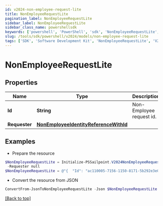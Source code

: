 ```yaml
---
id: v2024-non-employee-request-lite
title: NonEmployeeRequestLite
pagination_label: NonEmployeeRequestLite
sidebar_label: NonEmployeeRequestLite
sidebar_class_name: powershellsdk
keywords: ['powershell', 'PowerShell', 'sdk', 'NonEmployeeRequestLite', 'V2024NonEmployeeRequestLite'] 
slug: /tools/sdk/powershell/v2024/models/non-employee-request-lite
tags: ['SDK', 'Software Development Kit', 'NonEmployeeRequestLite', 'V2024NonEmployeeRequestLite']
---
```



# NonEmployeeRequestLite

## Properties

Name | Type | Description | Notes
------------ | ------------- | ------------- | -------------
**Id** | **String** | Non-Employee request id. | [optional] 
**Requester** | [**NonEmployeeIdentityReferenceWithId**](non-employee-identity-reference-with-id) |  | [optional] 

## Examples

- Prepare the resource
```powershell
$NonEmployeeRequestLite = Initialize-PSSailpoint.V2024NonEmployeeRequestLite  -Id ac110005-7156-1150-8171-5b292e3e0084 `
 -Requester null
$NonEmployeeRequestLite = @"{  "Id": "ac110005-7156-1150-8171-5b292e3e0084", "Requester": "null "}"@
```

- Convert the resource from JSON
```powershell
ConvertFrom-JsonToNonEmployeeRequestLite -Json $NonEmployeeRequestLite
```


[[Back to top]](#) 

